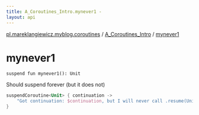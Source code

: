 ```yaml
---
title: A_Coroutines_Intro.mynever1 - 
layout: api
---
```


<div class='api-docs-breadcrumbs'><a href="../index.html">pl.mareklangiewicz.myblog.coroutines</a> / <a href="index.html">A_Coroutines_Intro</a> / <a href=".">mynever1</a></div>

# mynever1

<div class="signature"><code><span class="keyword">suspend</span> <span class="keyword">fun </span><span class="identifier">mynever1</span><span class="symbol">(</span><span class="symbol">)</span><span class="symbol">: </span><span class="identifier">Unit</span></code></div>

Should suspend forever (but it does not)

``` kotlin
suspendCoroutine<Unit> { continuation ->
    "Got continuation: $continuation, but I will never call .resume(Unit)".p
}
```


